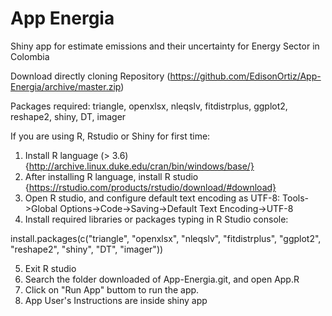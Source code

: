 # App Energia
Shiny app for estimate emissions and their uncertainty for Energy Sector in Colombia

Download directly cloning Repository (https://github.com/EdisonOrtiz/App-Energia/archive/master.zip)

Packages required: triangle, openxlsx, nleqslv, fitdistrplus, ggplot2, reshape2, shiny, DT, imager

If you are using R, Rstudio or Shiny for first time:

1. Install R language (> 3.6) {http://archive.linux.duke.edu/cran/bin/windows/base/}
2. After installing R language, install R studio {https://rstudio.com/products/rstudio/download/#download}
3. Open R studio, and configure default text encoding as UTF-8: Tools->Global Options->Code->Saving->Default Text Encoding->UTF-8
4. Install required libraries or packages typing in R Studio console:

install.packages(c("triangle", "openxlsx", "nleqslv", "fitdistrplus", "ggplot2", "reshape2", "shiny", "DT", "imager"))

5. Exit R studio
6. Search the folder downloaded of App-Energia.git, and open App.R
7. Click on "Run App" buttom to run the app.
8. App User's Instructions are inside shiny app




